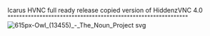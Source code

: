 

Icarus HVNC full ready release copied version of HiddenzVNC 4.0
""""""""""""""""""""""""""""""""""""""""""""""""""""""""""""""
![615px-Owl_(13455)_-_The_Noun_Project svg](https://user-images.githubusercontent.com/108375436/187012541-1be69c47-19a3-46f9-aa97-401bdad33f70.png)
